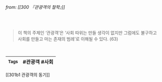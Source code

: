 
###### from: [[300 『관광객의 철학』]]

<br/>

>이 책의 주제인 ‘관광객’은 ‘사회 따위는 만들 생각이 없지만 그럼에도 불구하고 사회를 만들고 마는 존재의 범례’로 이해될 수 있다. (63)
 

<br/>

| <small> Tags </small> | #관광객  #사회  |
| --- | --- |

[[301b1 관광객의 동기]]